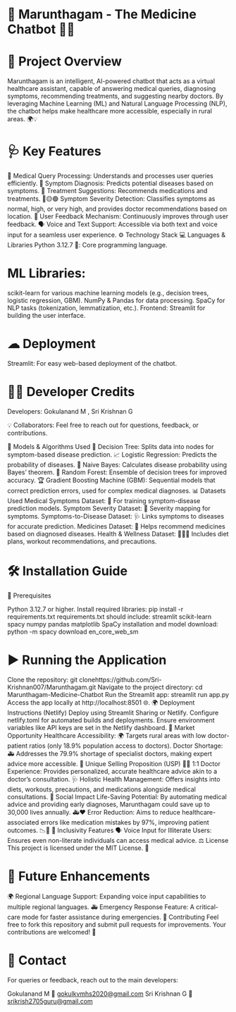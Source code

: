 # 🌟 Marunthagam - The Medicine Chatbot 💊🤖

# 🚀 Project Overview

Marunthagam is an intelligent, AI-powered chatbot that acts as a virtual healthcare assistant, capable of answering medical queries, diagnosing symptoms, recommending treatments, and suggesting nearby doctors. By leveraging Machine Learning (ML) and Natural Language Processing (NLP), the chatbot helps make healthcare more accessible, especially in rural areas. 🌍💡

# 🩺 Key Features

💬 Medical Query Processing: Understands and processes user queries efficiently.
🧠 Symptom Diagnosis: Predicts potential diseases based on symptoms.
💊 Treatment Suggestions: Recommends medications and treatments.
🔴🟡🟢 Symptom Severity Detection: Classifies symptoms as normal, high, or very high, and provides doctor recommendations based on location.
📝 User Feedback Mechanism: Continuously improves through user feedback.
🗣 Voice and Text Support: Accessible via both text and voice input for a seamless user experience.
⚙ Technology Stack
💻 Languages & Libraries
Python 3.12.7 🐍: Core programming language.

# ML Libraries:

scikit-learn for various machine learning models (e.g., decision trees, logistic regression, GBM).
NumPy & Pandas for data processing.
SpaCy for NLP tasks (tokenization, lemmatization, etc.).
Frontend: Streamlit for building the user interface.

# ☁ Deployment
Streamlit: For easy web-based deployment of the chatbot.

# 🧑‍💻 Developer Credits
 Developers: Gokulanand M , Sri Krishnan G

💡 Collaborators: Feel free to reach out for questions, feedback, or contributions.

🔬 Models & Algorithms Used
🌳 Decision Tree: Splits data into nodes for symptom-based disease prediction.
📈 Logistic Regression: Predicts the probability of diseases.
🎲 Naive Bayes: Calculates disease probability using Bayes’ theorem.
🌲 Random Forest: Ensemble of decision trees for improved accuracy.
🏆 Gradient Boosting Machine (GBM): Sequential models that correct prediction errors, used for complex medical diagnoses.
📊 Datasets Used
Medical Symptoms Dataset: 🦠 For training symptom-disease prediction models.
Symptom Severity Dataset: 🚨 Severity mapping for symptoms.
Symptoms-to-Disease Dataset: 🩺 Links symptoms to diseases for accurate prediction.
Medicines Dataset: 💊 Helps recommend medicines based on diagnosed diseases.
Health & Wellness Dataset: 🥗🏋‍♀ Includes diet plans, workout recommendations, and precautions.

# 🛠 Installation Guide

🔧 Prerequisites

Python 3.12.7 or higher.
Install required libraries:
pip install -r requirements.txt
requirements.txt should include:
streamlit
scikit-learn
spacy
numpy
pandas
matplotlib
SpaCy installation and model download:
python -m spacy download en_core_web_sm

# ▶ Running the Application
Clone the repository:
git clonehttps://github.com/Sri-Krishnan007/Marunthagam.git
Navigate to the project directory:
cd Marunthagam-Medicine-Chatbot
Run the Streamlit app:
streamlit run app.py
Access the app locally at http://localhost:8501 🌐.
🌍 Deployment Instructions (Netlify)
Deploy using Streamlit Sharing or Netlify.
Configure netlify.toml for automated builds and deployments.
Ensure environment variables like API keys are set in the Netlify dashboard.
💼 Market Opportunity
Healthcare Accessibility: 🌍 Targets rural areas with low doctor-patient ratios (only 18.9% population access to doctors).
Doctor Shortage: 🚑 Addresses the 79.9% shortage of specialist doctors, making expert advice more accessible.
🔑 Unique Selling Proposition (USP)
👩‍⚕ 1:1 Doctor Experience: Provides personalized, accurate healthcare advice akin to a doctor’s consultation.
🩺 Holistic Health Management: Offers insights into diets, workouts, precautions, and medications alongside medical consultations.
🌱 Social Impact
Life-Saving Potential: By automating medical advice and providing early diagnoses, Marunthagam could save up to 30,000 lives annually. 🚑❤
Error Reduction: Aims to reduce healthcare-associated errors like medication mistakes by 97%, improving patient outcomes. 📉💊
🌟 Inclusivity Features
🗣 Voice Input for Illiterate Users: Ensures even non-literate individuals can access medical advice.
⚖ License
This project is licensed under the MIT License. 📄

# 🚀 Future Enhancements
🌍 Regional Language Support: Expanding voice input capabilities to multiple regional languages.
🚑 Emergency Response Feature: A critical-care mode for faster assistance during emergencies.
🤝 Contributing
Feel free to fork this repository and submit pull requests for improvements. Your contributions are welcomed! 🌟

# 📧 Contact
For queries or feedback, reach out to the main developers:

Gokulanand M
📧 gokulkvmhs2020@gmail.com
Sri Krishnan G
📧srikrish2705guru@gmail.com
